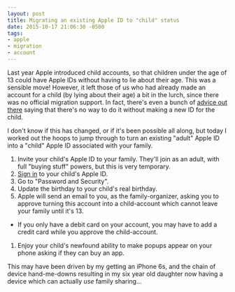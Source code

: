```yaml
---
layout: post
title: Migrating an existing Apple ID to "child" status
date: 2015-10-17 21:06:30 -0500
tags:
- apple
- migration
- account
---
```

Last year Apple introduced child accounts, so that children under the age of 13 could have Apple IDs without having to lie about their age. This was a sensible move! However, it left those of us who had already made an account for a child (by lying about their age) a bit in the lurch, since there was no official migration support. In fact, there's even a bunch of [advice out there][imore] saying that there's no way to do it without making a new ID for the child.

I don't know if this has changed, or if it's been possible all along, but today I worked out the hoops to jump through to turn an existing "adult" Apple ID into a "child" Apple ID associated with your family.

1. Invite your child's Apple ID to your family. They'll join as an adult, with full "buying stuff" powers, but this is very temporary.
1. [Sign in][appleid] to your child's Apple ID.
1. Go to "Password and Security".
1. Update the birthday to your child's real birthday.
1. Apple will send an email to you, as the family-organizer, asking you to approve turning this account into a child-account which cannot leave your family until it's 13.
  * If you only have a debit card on your account, you may have to add a credit card while you approve the child-account.
1. Enjoy your child's newfound ability to make popups appear on your phone asking if they can buy an app.

This may have been driven by my getting an iPhone 6s, and the chain of device hand-me-downs resulting in my six year old daughter now having a device which can actually _use_ family sharing...

[appleid]: https://appleid.apple.com/
[imore]: http://www.imore.com/how-transfer-data-existing-apple-id-child-id-family-sharing
